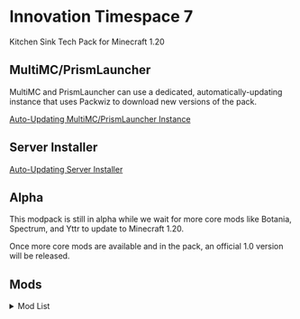 # Innovation Timespace 7

Kitchen Sink Tech Pack for Minecraft 1.20

## MultiMC/PrismLauncher

MultiMC and PrismLauncher can use a dedicated, automatically-updating instance that uses Packwiz to download new versions of the pack.

[Auto-Updating MultiMC/PrismLauncher Instance](https://github.com/Kneelawk/Innovation-Timespace-7/raw/main/installers/Innovation%20Timespace%207.zip)

## Server Installer

[Auto-Updating Server Installer](https://github.com/Kneelawk/Innovation-Timespace-7/raw/main/installers/Innovation-Timespace-7-Server.tar.gz)

## Alpha

This modpack is still in alpha while we wait for more core mods like Botania, Spectrum, and Yttr to update to Minecraft 1.20.

Once more core mods are available and in the pack, an official 1.0 version will be released.

## Mods

<details>
<summary>Mod List</summary>

195 Mods:
* [Ad Astra](https://modrinth.com/mod/ad-astra) by Kekie6, CodexAdrian, Facundo46, Terrarium, AlexNijjar, fizziy, and ThatGravyBoat
* [Additional Structures](https://modrinth.com/mod/additional-structures) by XxRexRaptorxX
* [Advanced Networking](https://modrinth.com/mod/advanced-networking) by MattiDragon
* [Affectionate](https://modrinth.com/mod/affectionate) by LambdAurora
* [Airbag](https://kneelawk.com/) by Kneelawk
* [Almost Unified](https://modrinth.com/mod/almost-unified) by Relentless and Lytho
* [Amarite](https://modrinth.com/mod/amarite) by AmyMialee and 8onfire
* [Amecs](https://modrinth.com/mod/amecs) by Siphalor
* [AppleSkin](https://modrinth.com/mod/appleskin) by squeek502
* [Applied Energistics 2](https://modrinth.com/mod/ae2) by Technici4n and shartte
* [Applied Energistics 2 Wireless Terminals](https://modrinth.com/mod/applied-energistics-2-wireless-terminals) by Mari023
* [Architecture Extensions](https://modrinth.com/mod/arch-ex) by falkreon, Cart3r1234, Ampflower, woodiertexas, and Maximum
* [Architectury API](https://modrinth.com/mod/architectury-api) by shedaniel, MaxNeedsSnacks, and Juuz
* [Aurora's Decorations](https://modrinth.com/mod/aurorasdecorations) by LambdAurora
* [Auth Me](https://modrinth.com/mod/auth-me) by axieum
* [Automobility](https://modrinth.com/mod/automobility) by FoundationGames
* [bad packets](https://modrinth.com/mod/badpackets) by deirn
* [BCLib](https://modrinth.com/mod/bclib) by quiqueck
* [Better Advancements](https://modrinth.com/mod/better-advancements) by way2muchnoise
* [Better Enchantment Boosting](https://modrinth.com/mod/better-enchantment-boosting) by RedstoneParadox
* [Better Log4j Config](https://modrinth.com/mod/better-log4j-config) by Pixelstormer
* [BetterEnd](https://modrinth.com/mod/betterend) by quiqueck
* [BetterNether](https://modrinth.com/mod/betternether) by quiqueck
* [Bewitchment](https://modrinth.com/mod/bewitchment) by MoriyaShiine and cybercat5555
* [Biome Makeover](https://modrinth.com/mod/biome-makeover) by Lemon
* [Bits And Chisels](https://modrinth.com/mod/bits-and-chisels) by CoolMineman
* [BlossomLib](https://modrinth.com/mod/blossomlib) by CodedSakura
* [BlossomPVP](https://modrinth.com/mod/blossompvp) by CodedSakura
* [Blur (Fabric)](https://modrinth.com/mod/blur-fabric) by Motschen
* [Bl��haj](https://modrinth.com/mod/blahaj) by hibi
* [Borderless Mining](https://modrinth.com/mod/borderless-mining) by comp500
* [Bosses of Mass Destruction](https://modrinth.com/mod/bosses-of-mass-destruction) by Barribob
* [Botarium](https://modrinth.com/mod/botarium) by CodexAdrian and Terrarium
* [Bovines and Buttercups (Mooblooms)](https://modrinth.com/mod/bovines-and-buttercups) by SpiderKolo and Pug
* [Building Wands](https://modrinth.com/mod/building-wands) by nicguzzo
* [Calibrated Access](https://modrinth.com/mod/calibrated) by Trudle_ and acikek
* [Cardinal Components API](https://modrinth.com/mod/cardinal-components-api) by Up and Pyrofab
* [CC: Tweaked](https://modrinth.com/mod/cc-tweaked) by squiddev
* [CC:C Bridge](https://modrinth.com/mod/cccbridge) by Sammy and Luke1550
* [Chat Heads](https://modrinth.com/mod/chat-heads) by Fourmisain and dzwdz
* [ChoiceTheorem's Overhauled Village](https://modrinth.com/mod/ct-overhaul-village) by ChoiceTheorem
* [Chunky](https://modrinth.com/mod/chunky) by pop4959
* [Cinderscapes](https://modrinth.com/mod/cinderscapes) by NeusFear, gniftygnome, Prospector, and LudoCrypt
* [Cloth Config API](https://modrinth.com/mod/cloth-config) by shedaniel
* [Concurrent Chunk Management Engine (Fabric)](https://modrinth.com/mod/c2me-fabric) by ishland and duplexsystem
* [Conjuring](https://modrinth.com/mod/conjuring) by glisco and Noaaan
* [Consistency+](https://modrinth.com/mod/consistencyplus) by Siuolplex, triphora, Andrew6rant, tropheusj, Deviouslrd, IMS212, and Cart3r1234
* [Continuity](https://modrinth.com/mod/continuity) by peppercode1
* [Controlify](https://modrinth.com/mod/controlify) by isxander
* [Controlling](https://modrinth.com/mod/controlling) by jaredlll08
* [Coxinha Utilities](https://modrinth.com/mod/coxinha-utilities) by luligabi1
* [Crawl](https://modrinth.com/mod/crawl) by fewizz
* [Create Crafts & Additions](https://modrinth.com/mod/createaddition) by mrh0
* [Create Fabric](https://modrinth.com/mod/create-fabric) by alphamode, peppercode1, and tropheusj
* [Create Slice & Dice](https://modrinth.com/mod/slice-and-dice) by possible_triangle
* [Create: Steam 'n' Rails](https://modrinth.com/mod/create-steam-n-rails) by IThundxr, littlechasiu, SlimeistDev, spottytheturtle, tropheusj, and mattentosh
* [CTOV - Farmer Delight Compat](https://modrinth.com/mod/ctov-farmers-delight-compat) by ChoiceTheorem
* [CTOV - Villagers Plus Compat](https://modrinth.com/mod/ctov-villagers-plus-compat) by ChoiceTheorem
* [Dank Storage](https://fabricmc.net/) by Tfarcenim
* [Dawn API](https://modrinth.com/mod/dawn) by Hugman
* [Debugify](https://modrinth.com/mod/debugify) by isxander
* [DecoMod](https://modrinth.com/mod/decomod) by will_bl
* [Diggus Maximus](https://modrinth.com/mod/diggus-maximus) by kyrptonaught
* [Durability Viewer](https://modrinth.com/mod/durabilityviewer) by Giselbaer
* [Dynamic FPS](https://modrinth.com/mod/dynamic-fps) by juliand665 and LostLuma
* [Ears (+ Snouts/Muzzles, Tails, Horns, Wings, and More)](https://modrinth.com/mod/ears) by unascribed
* [EMI](https://modrinth.com/mod/emi) by Emi
* [EMI Addon: Extra Mod Integrations](https://modrinth.com/mod/extra-mod-integrations) by Kneelawk, JoostMSoftware, and Abbie
* [EMI Loot](https://modrinth.com/mod/emi-loot) by fzzyhmstrs
* [EMI Trades](https://modrinth.com/mod/emitrades) by Flamarine
* [EMIffect](https://modrinth.com/mod/emiffect) by Flamarine
* [Enhanced Block Entities](https://modrinth.com/mod/ebe) by FoundationGames
* [Entity Culling](https://modrinth.com/mod/entityculling) by tr7zw
* [Essential Commands](https://modrinth.com/mod/essential-commands) by John-Paul-R
* [Exordium](https://modrinth.com/mod/exordium) by tr7zw
* [Expanded Delight](https://modrinth.com/mod/expanded-delight) by ianm1647
* [Expanded Storage](https://modrinth.com/mod/expanded-storage) by Compasses
* [Extended Drawers](https://modrinth.com/mod/extended-drawers) by MattiDragon
* [Fabric Waystones](https://modrinth.com/mod/fwaystones) by LordDeatHunter
* [FallingTree](https://modrinth.com/mod/fallingtree) by Rakambda
* [Farmer's Delight [Fabric]](https://modrinth.com/mod/farmers-delight-fabric) by Zifiv
* [Fastload](https://modrinth.com/mod/fastload) by AbdElAziz, StockiesLad, and JoostMSoftware
* [FerriteCore](https://modrinth.com/mod/ferrite-core) by malte0811
* [Forge Config API Port](https://modrinth.com/mod/forge-config-api-port) by Fuzs
* [Geckolib](https://modrinth.com/mod/geckolib) by DerToaster98, mchorse, KyoSleep, Gecko, and Tslat
* [Get Off My Lawn ReServed](https://modrinth.com/mod/goml-reserved) by Patbox
* [Icy Incitement](https://modrinth.com/mod/icyincitement) by AmyMialee
* [Immersive structures](https://modrinth.com/mod/immersive-structures) by ChoiceTheorem
* [Immersive Structures II: Nether edition](https://modrinth.com/mod/immersive-structures-ii) by ChoiceTheorem
* [Indium](https://modrinth.com/mod/indium) by comp500
* [Industrial Revolution](https://modrinth.com/mod/industrial-revolution) by GabrielOlvH
* [Iris Shaders](https://modrinth.com/mod/iris) by IMS212 and coderbot
* [JamLib](https://modrinth.com/mod/jamlib) by jamalam
* [Jump Over Fences](https://modrinth.com/mod/jump-over-fences) by kreezxil
* [Keybind Fix](https://modrinth.com/mod/keybind-fix) by fzzyhmstrs
* [Kibe](https://modrinth.com/mod/kibe) by D4rkness_King
* [Krypton](https://modrinth.com/mod/krypton) by astei
* [LambdaBetterGrass](https://modrinth.com/mod/lambdabettergrass) by LambdAurora
* [LambDynamicLights](https://modrinth.com/mod/lambdynamiclights) by LambdAurora
* [LazyDFU](https://modrinth.com/mod/lazydfu) by astei
* [Lighty](https://modrinth.com/mod/lighty) by andi-makes and agnor99
* [Lithium](https://modrinth.com/mod/lithium) by 2No2Name and jellysquid3
* [Loading Screen Tips](https://modrinth.com/mod/loadingscreentips) by UltrusBot
* Lootr (Fabric)
* [Lovely Snails](https://modrinth.com/mod/lovely_snails) by LambdAurora and Arathain
* [LuckPerms](https://modrinth.com/mod/luckperms) by lucko
* [ME Requester](https://modrinth.com/mod/merequester) by Relentless
* [Meal API](https://modrinth.com/mod/mealapi) by FoundationGames
* [MEGA Cells](https://modrinth.com/mod/mega) by 90
* [Memory Leak Fix](https://modrinth.com/mod/memoryleakfix) by fxmorin and KingContaria
* [MES - Moog's End Structures](https://modrinth.com/mod/mes-moogs-end-structures) by FinnSetchell
* [Milk+](https://modrinth.com/mod/milk_plus) by tropheusj
* [Mine Cells - Dead Cells Mod](https://modrinth.com/mod/minecells) by mim1q
* [Missing Wilds](https://modrinth.com/mod/missing-wilds) by UltrusBot
* [MixinTrace](https://modrinth.com/mod/mixintrace) by comp500
* [Mod Menu](https://modrinth.com/mod/modmenu) by modmuss50, NeusFear, jackassmc, and Prospector
* [Modern Industrialization](https://modrinth.com/mod/modern-industrialization) by Technici4n and Azercoco
* [ModernFix](https://modrinth.com/mod/modernfix) by embeddedt
* [Moonlight Lib](https://modrinth.com/mod/moonlight) by MehVahdJukaar
* [More Culling](https://modrinth.com/mod/moreculling) by fxmorin
* [Mouse Wheelie](https://modrinth.com/mod/mouse-wheelie) by Siphalor
* [MVS - Moog's Voyager Structures](https://modrinth.com/mod/moogs-voyager-structures) by FinnSetchell
* [No Chat Reports](https://modrinth.com/mod/no-chat-reports) by robotkoer and Aizistral
* [Now Playing](https://modrinth.com/mod/now-playing) by Scotsguy
* [Ok Zoomer](https://modrinth.com/mod/ok-zoomer) by Ennui
* [o��o (owo-lib)](https://modrinth.com/mod/owo-lib) by glisco and BasiqueEvangelist
* [Patchouli](https://modrinth.com/mod/patchouli) by williewillus and Vazkii
* [Peculiar Pieces](https://modrinth.com/mod/peculiarpieces) by AmyMialee and unascribed
* [Pehkui](https://modrinth.com/mod/pehkui) by Virtuoel
* [Peripheralium](https://modrinth.com/mod/peripheralium) by SirEdvin
* [Piercing Paxels ������](https://modrinth.com/mod/piercingpaxels) by AmyMialee
* [Pineapple](https://modrinth.com/mod/pineapple-mod) by ubionexd
* [Plant In A Jar](https://modrinth.com/mod/plant-in-a-jar) by CoolMineman
* [Plethora Peripherals](https://modrinth.com/mod/plethora-peripherals) by squiddev, Lemmmy, and emmachase
* [Plushables](https://modrinth.com/mod/plushables) by khazoda
* [Pollinators' Paradise](https://modrinth.com/mod/pollinators-paradise) by GardenSystem
* [Powah!](https://modrinth.com/mod/powah) by Technici4n
* [Power Networks](https://modrinth.com/mod/power-networks) by MattiDragon
* [Promenade](https://modrinth.com/mod/promenade) by Hugman
* [Quilt Kotlin Libraries (QKL)](https://modrinth.com/mod/qkl) by NoComment1105, Potatoboy9999, Octal, Quilt-Holdings, and sschr15
* [Quilt Loading Screen](https://modrinth.com/mod/quilt-loading-screen) by triphora
* [Quilted Fabric API](https://quiltmc.org) by The Quilt Project and FabricMC
* [rainglow](https://modrinth.com/mod/rainglow) by ix0rai
* [Reese's Sodium Options](https://modrinth.com/mod/reeses-sodium-options) by FlashyReese
* [Repurposed Structures - Quilt/Fabric](https://modrinth.com/mod/repurposed-structures-fabric) by TelepathicGrunt
* [Resourceful Config](https://modrinth.com/mod/resourceful-config) by epic_oreo and ThatGravyBoat
* [Resourceful Lib](https://modrinth.com/mod/resourceful-lib) by epic_oreo and ThatGravyBoat
* [RightClickHarvest](https://modrinth.com/mod/rightclickharvest) by jamalam
* [Sandwichable](https://modrinth.com/mod/sandwichable) by FoundationGames
* [Scarves](https://modrinth.com/mod/scarves) by falkreon
* [Scriptor Magicae](https://modrinth.com/mod/scriptor-magicae) by ssblur
* [Searchables](https://modrinth.com/mod/searchables) by jaredlll08
* [Server Tick](https://modrinth.com/mod/servertick) by sammko
* [Sodium](https://modrinth.com/mod/sodium) by jellysquid3 and IMS212
* [Sodium Extra](https://modrinth.com/mod/sodium-extra) by FlashyReese
* [Softer Pastels](https://modrinth.com/mod/softer-pastels) by devOS-Nautical, asoji, Cart3r1234, and Stereo528
* [Soul Ice](https://modrinth.com/mod/soulice) by Siuolplex
* Soulbound by iMoonDay
* [StackDeobfuscator](https://modrinth.com/mod/stackdeobf) by booky10
* [Styled Chat](https://modrinth.com/mod/styled-chat) by Patbox
* [Styled Nicknames](https://modrinth.com/mod/styled-nicknames) by Patbox
* [Styled Player List](https://modrinth.com/mod/styledplayerlist) by Patbox
* [Supplementaries](https://modrinth.com/mod/supplementaries) by MehVahdJukaar and Plantkillable
* [Tablesaw](https://modrinth.com/mod/tablesaw) by woodiertexas and falkreon
* Tech Reborn
* [Templates 2](https://modrinth.com/mod/templates-2) by quat
* [Terrestria](https://modrinth.com/mod/terrestria) by jaskarth, Prospector, coderbot, gniftygnome, and NeusFear
* [The Graveyard (FABRIC)](https://modrinth.com/mod/the-graveyard-fabric) by finallion
* [Traveler's Backpack](https://modrinth.com/mod/travelersbackpack) by Tiviacz1337
* [Traveler's Titles](https://modrinth.com/mod/travelers-titles) by YUNGNICKYOUNG
* [Traverse](https://modrinth.com/mod/traverse) by gniftygnome, Prospector, and NeusFear
* [Tree Hollows](https://modrinth.com/mod/tree-hollows) by Reoseah
* [Trinkets](https://modrinth.com/mod/trinkets) by Emi
* [Turtlematic](https://modrinth.com/mod/turtlematic) by SirEdvin
* [Universal Graves](https://modrinth.com/mod/universal-graves) by Patbox
* [Universal Shops](https://modrinth.com/mod/universal-shops) by Patbox
* [UnlimitedPeripheralWorks](https://modrinth.com/mod/unlimitedperipheralworks) by SirEdvin
* [Utility Belt](https://modrinth.com/mod/utility-belt) by Jomlom and jamalam
* [VillagersPlus](https://modrinth.com/mod/villagersplus) by finallion
* [When Dungeons Arise](https://modrinth.com/mod/when-dungeons-arise) by aureljz
* [Wired Redstone](https://modrinth.com/mod/wiredredstone) by Kneelawk
* [WTHIT](https://modrinth.com/mod/wthit) by deirn
* [Xaero's Minimap](https://modrinth.com/mod/xaeros-minimap) by thexaero
* [Xaero's World Map](https://modrinth.com/mod/xaeros-world-map) by thexaero
* [YetAnotherConfigLib](https://modrinth.com/mod/yacl) by isxander
* [Your Options Shall Be Respected (YOSBR)](https://modrinth.com/mod/yosbr) by shedaniel
* [YUNG's API](https://modrinth.com/mod/yungs-api) by YUNGNICKYOUNG
* [YUNG's Better Desert Temples](https://modrinth.com/mod/yungs-better-desert-temples) by YUNGNICKYOUNG and Tera458
* [YUNG's Better Dungeons](https://modrinth.com/mod/yungs-better-dungeons) by YUNGNICKYOUNG
* [YUNG's Better Jungle Temples](https://modrinth.com/mod/yungs-better-jungle-temples) by YUNGNICKYOUNG
* [YUNG's Better Mineshafts](https://modrinth.com/mod/yungs-better-mineshafts) by YUNGNICKYOUNG
* [YUNG's Better Ocean Monuments](https://modrinth.com/mod/yungs-better-ocean-monuments) by YUNGNICKYOUNG and Tera458
* [YUNG's Better Strongholds](https://modrinth.com/mod/yungs-better-strongholds) by YUNGNICKYOUNG
* [YUNG's Better Witch Huts](https://modrinth.com/mod/yungs-better-witch-huts) by YUNGNICKYOUNG
* [YUNG's Extras](https://modrinth.com/mod/yungs-extras) by YUNGNICKYOUNG

</details>
